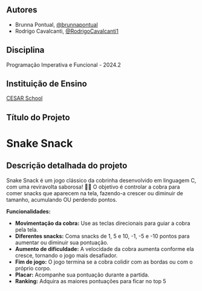 ## Autores

- Brunna Pontual, [@brunnapontual](https://github.com/brunnapontual)
- Rodrigo Cavalcanti, [@RodrigoCavalcanti1](https://github.com/RodrigoCavalcanti1)

## Disciplina

Programação Imperativa e Funcional - 2024.2

## Instituição de Ensino

[CESAR School](https://www.cesar.school/)

## Título do Projeto


# Snake Snack                                                      
                                                                                                                                                                                

## Descrição detalhada do projeto

Snake Snack é um jogo clássico da cobrinha desenvolvido em linguagem C, com uma reviravolta saborosa! 🐍🍎
 O objetivo é controlar a cobra para comer snacks que aparecem na tela, fazendo-a crescer ou diminuir de 
 tamanho, acumulando OU perdendo pontos. 

**Funcionalidades:**

* **Movimentação da cobra:** Use as teclas direcionais para guiar a cobra pela tela.
* **Diferentes snacks:** Coma snacks de 1, 5 e 10, -1, -5 e -10 pontos para aumentar ou diminuir sua pontuação.
* **Aumento de dificuldade:** A velocidade da cobra aumenta conforme ela cresce, tornando o jogo mais desafiador.
* **Fim de jogo:** O jogo termina se a cobra colidir com as bordas ou com o próprio corpo.
* **Placar:** Acompanhe sua pontuação durante a partida.
* **Ranking:** Adquira as maiores pontuações para ficar no top 5

